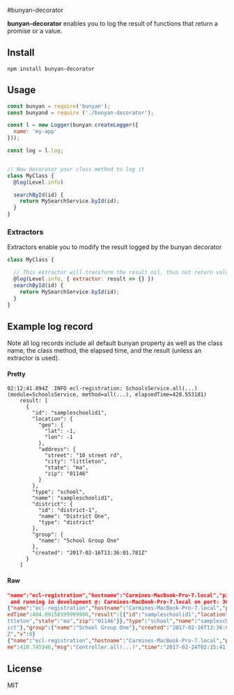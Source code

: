 #bunyan-decorator

**bunyan-decorator** enables you to log the result of functions that return a promise or a value.

 
## Install

`npm install bunyan-decorator`

## Usage

```javascript
const bunyan = require('bunyan');
const bunyand = require ('./bunyan-decorator');

const l = new Logger(bunyan.createLogger({
  name: 'my-app'
}));

const log = l.log;


// Now decorator your class method to log it
class MyClass {
  @log(Level.info)

  searchById(id) {
    return MySearchService.byId(id);
  }
}
```

### Extractors
Extractors enable you to modify the result logged by the bunyan decorator

```javascript
class MyClass {

  // This extractor will transform the result nil, thus not return value is logged
  @log(Level.info, { extractor: result => {} })
  searchById(id) {
    return MySearchService.byId(id);
  }
}
```

## Example log record

Note all log records include all default bunyan property as well as the class name, the class method, the elapsed time, and the result (unless an extractor is used).

#### Pretty
```
02:12:41.894Z  INFO ecl-registration: SchoolsService.all(...) (module=SchoolsService, method=all(...), elapsedTime=428.553181)
    result: [
      {
        "id": "sampleschoolid1",
        "location": {
          "geo": {
            "lat": -1,
            "lon": -1
          },
          "address": {
            "street": "10 street rd",
            "city": "littleton",
            "state": "ma",
            "zip": "01146"
          }
        },
        "type": "school",
        "name": "sampleschoolid1",
        "district": {
          "id": "district-1",
          "name": "District One",
          "type": "district"
        },
        "group": {
          "name": "School Group One"
        },
        "created": "2017-02-16T13:36:01.781Z"
      }
    ]
```

#### Raw
```json
"name":"ecl-registration","hostname":"Carmines-MacBook-Pro-7.local","pid":58820,"level":30,"module":"ExpressServer","method":"listen","msg":"up
 and running in development @: Carmines-MacBook-Pro-7.local on port: 3003}","time":"2017-02-24T02:15:38.065Z","v":0}
{"name":"ecl-registration","hostname":"Carmines-MacBook-Pro-7.local","pid":58820,"level":30,"module":"SchoolsService","method":"all(...)","elaps
edTime":404.09158199999996,"result":[{"id":"sampleschoolid1","location":{"geo":{"lat":-1,"lon":-1},"address":{"street":"10 street rd","city":"li
ttleton","state":"ma","zip":"01146"}},"type":"school","name":"sampleschoolid1","district":{"id":"district-1","name":"District One","type":"distr
ict"},"group":{"name":"School Group One"},"created":"2017-02-16T13:36:01.781Z"}],"msg":"SchoolsService.all(...)","time":"2017-02-24T02:15:41.487
Z","v":0}
{"name":"ecl-registration","hostname":"Carmines-MacBook-Pro-7.local","pid":58820,"level":30,"module":"Controller","method":"all(...)","elapsedTi
me":410.745346,"msg":"Controller.all(...)","time":"2017-02-24T02:15:41.494Z","v":0}
```


## License
MIT